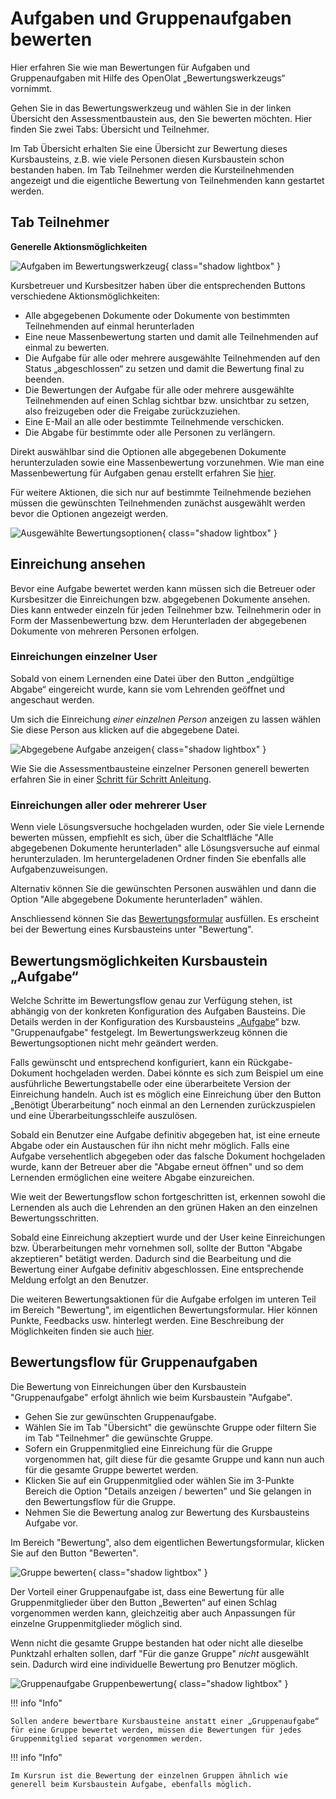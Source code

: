 # Aufgaben und Gruppenaufgaben bewerten

Hier erfahren Sie wie man Bewertungen für Aufgaben und Gruppenaufgaben mit Hilfe des OpenOlat „Bewertungswerkzeugs“ vornimmt.

Gehen Sie in das Bewertungswerkzeug und wählen Sie in der linken Übersicht den Assessmentbaustein aus, den Sie bewerten möchten. Hier finden Sie zwei Tabs: Übersicht und Teilnehmer. 

Im Tab Übersicht erhalten Sie eine Übersicht zur Bewertung dieses Kursbausteins, z.B. wie viele Personen diesen Kursbaustein schon bestanden haben. 
Im Tab Teilnehmer werden die Kursteilnehmenden angezeigt und die eigentliche Bewertung von Teilnehmenden kann gestartet werden.  

## Tab Teilnehmer

**Generelle Aktionsmöglichkeiten**

![Aufgaben im Bewertungswerkzeug](assets/Bewertungswerkzeug_Aufgabe_TN_172.png){ class="shadow lightbox" }

Kursbetreuer und Kursbesitzer haben über die entsprechenden Buttons verschiedene Aktionsmöglichkeiten: 

* Alle abgegebenen Dokumente oder Dokumente von bestimmten Teilnehmenden auf einmal herunterladen
* Eine neue Massenbewertung starten und damit alle Teilnehmenden auf einmal zu bewerten.
* Die Aufgabe für alle oder mehrere ausgewählte Teilnehmenden auf den Status „abgeschlossen“ zu setzen und damit die Bewertung final zu beenden. 
* Die Bewertungen der Aufgabe für alle oder mehrere ausgewählte Teilnehmenden auf einen Schlag sichtbar bzw. unsichtbar zu setzen, also freizugeben oder die Freigabe zurückzuziehen.
* Eine E-Mail an alle oder bestimmte Teilnehmende verschicken.
* Die Abgabe für bestimmte oder alle Personen zu verlängern.

Direkt auswählbar sind die Optionen alle abgegebenen Dokumente herunterzuladen sowie eine Massenbewertung vorzunehmen. 
Wie man eine Massenbewertung für Aufgaben genau erstellt erfahren Sie [hier](../how-to/create_a_bulk_assessment_for_submission_tasks.de.md).

Für weitere Aktionen, die sich nur auf bestimmte Teilnehmende beziehen müssen die gewünschten Teilnehmenden zunächst ausgewählt werden bevor die Optionen angezeigt werden.

![Ausgewählte Bewertungsoptionen](assets/Bewertungswerkzeug_Aufgabe_TN1_172.png){ class="shadow lightbox" }

## Einreichung ansehen

Bevor eine Aufgabe bewertet werden kann müssen sich die Betreuer oder Kursbesitzer die Einreichungen bzw. abgegebenen Dokumente ansehen. Dies kann entweder einzeln für jeden Teilnehmer bzw. Teilnehmerin oder in Form der Massenbewertung bzw. dem Herunterladen der abgegebenen Dokumente von mehreren Personen erfolgen. 

### Einreichungen einzelner User

Sobald von einem Lernenden eine Datei über den Button „endgültige Abgabe“ eingereicht wurde, kann sie vom Lehrenden geöffnet und angeschaut werden.

Um sich die Einreichung _einer einzelnen Person_ anzeigen zu lassen wählen Sie diese Person aus klicken auf die abgegebene Datei. 

![Abgegebene Aufgabe anzeigen](assets/Aufgabe_abgegeben.png){ class="shadow lightbox" }

Wie Sie die Assessmentbausteine einzelner Personen generell bewerten erfahren Sie  in einer [Schritt für Schritt Anleitung](Assessment_of_learners.de.md).

### Einreichungen aller oder mehrerer User

Wenn viele Lösungsversuche hochgeladen wurden, oder Sie viele Lernende bewerten müssen, empfiehlt es sich, über die Schaltfläche "Alle abgegebenen Dokumente herunterladen" alle Lösungsversuche auf einmal herunterzuladen. Im heruntergeladenen Ordner finden Sie ebenfalls alle Aufgabenzuweisungen. 

Alternativ können Sie die gewünschten Personen auswählen und dann die Option "Alle abgegebene Dokumente herunterladen" wählen. 

Anschliessend können Sie das [Bewertungsformular](The_assessment_form.de.md) ausfüllen. Es erscheint bei der Bewertung eines Kursbausteins unter "Bewertung".


## Bewertungsmöglichkeiten  Kursbaustein „Aufgabe“

Welche Schritte im Bewertungsflow genau zur Verfügung stehen, ist abhängig von der konkreten Konfiguration des Aufgaben Bausteins. Die Details werden in der Konfiguration des Kursbausteins „[Aufgabe](../learningresources/Task_Further_Configurations.de.md)“ bzw. "Gruppenaufgabe" festgelegt. Im Bewertungswerkzeug können die Bewertungsoptionen nicht mehr geändert werden.

Falls gewünscht und entsprechend konfiguriert, kann ein Rückgabe-Dokument hochgeladen werden. Dabei könnte es sich zum Beispiel um eine ausführliche Bewertungstabelle oder eine überarbeitete Version der Einreichung handeln. Auch ist es möglich eine Einreichung über den Button „Benötigt Überarbeitung“ noch einmal an den Lernenden zurückzuspielen und eine Überarbeitungsschleife auszulösen.

Sobald ein Benutzer eine Aufgabe definitiv abgegeben hat, ist eine erneute Abgabe oder ein Austauschen für ihn nicht mehr möglich. Falls eine Aufgabe versehentlich abgegeben oder das falsche Dokument hochgeladen wurde, kann der Betreuer aber die "Abgabe erneut öffnen" und so dem Lernenden ermöglichen eine weitere Abgabe einzureichen.

Wie weit der Bewertungsflow schon fortgeschritten ist, erkennen sowohl die Lernenden als auch die Lehrenden an den grünen Haken an den einzelnen Bewertungsschritten.

Sobald eine Einreichung akzeptiert wurde und der User keine Einreichungen bzw. Überarbeitungen mehr vornehmen soll, sollte der Button "Abgabe akzeptieren" betätigt werden. Dadurch sind die Bearbeitung und die Bewertung einer Aufgabe definitiv abgeschlossen. Eine entsprechende Meldung erfolgt an den Benutzer.

Die weiteren Bewertungsaktionen für die Aufgabe erfolgen im unteren Teil im Bereich "Bewertung", im eigentlichen Bewertungsformular. Hier können Punkte, Feedbacks usw. hinterlegt werden. Eine Beschreibung der Möglichkeiten finden sie auch [hier](The_assessment_form.de.md).

## Bewertungsflow für Gruppenaufgaben

Die Bewertung von Einreichungen über den Kursbaustein "Gruppenaufgabe" erfolgt ähnlich wie beim Kursbaustein "Aufgabe".

 * Gehen Sie zur gewünschten Gruppenaufgabe.
 * Wählen Sie im Tab "Übersicht" die gewünschte Gruppe oder filtern Sie im Tab "Teilnehmer" die gewünschte Gruppe. 
 * Sofern ein Gruppenmitglied eine Einreichung für die Gruppe vorgenommen hat, gilt diese für die gesamte Gruppe und kann nun auch für die gesamte Gruppe bewertet werden.
 * Klicken Sie auf ein Gruppenmitglied oder wählen Sie im 3-Punkte Bereich die Option "Details anzeigen / bewerten" und Sie gelangen in den Bewertungsflow für die Gruppe. 
 * Nehmen Sie die Bewertung analog zur Bewertung des Kursbausteins Aufgabe vor. 

Im Bereich "Bewertung", also dem eigentlichen Bewertungsformular, klicken Sie auf den Button "Bewerten". 

![Gruppe bewerten](assets/Gruppe_bewerten.png){ class="shadow lightbox" }

Der Vorteil einer Gruppenaufgabe ist, dass eine Bewertung für alle
Gruppenmitglieder über den Button „Bewerten“ auf einen Schlag vorgenommen werden kann, gleichzeitig aber auch Anpassungen für einzelne Gruppenmitglieder möglich sind.

Wenn nicht die gesamte Gruppe bestanden hat oder nicht alle dieselbe Punktzahl erhalten sollen, darf "Für die ganze Gruppe" _nicht_ ausgewählt sein. Dadurch wird eine individuelle Bewertung pro Benutzer möglich.

![Gruppenaufgabe Gruppenbewertung](assets/Gruppenbewertung.png){ class="shadow lightbox" }

!!! info "Info"

    Sollen andere bewertbare Kursbausteine anstatt einer „Gruppenaufgabe“ für eine Gruppe bewertet werden, müssen die Bewertungen für jedes Gruppenmitglied separat vorgenommen werden.

!!! info "Info"

    Im Kursrun ist die Bewertung der einzelnen Gruppen ähnlich wie generell beim Kursbaustein Aufgabe, ebenfalls möglich.
